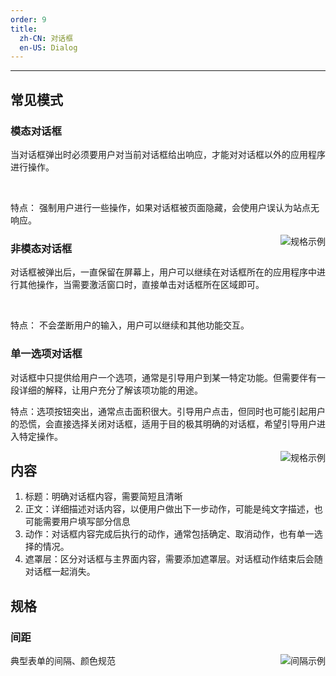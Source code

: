 ```yaml
---
order: 9
title:
  zh-CN: 对话框
  en-US: Dialog
---
```

---

## 常见模式

### 模态对话框
当对话框弹出时必须要用户对当前对话框给出响应，才能对对话框以外的应用程序进行操作。

<br>

特点：
强制用户进行一些操作，如果对话框被页面隐藏，会使用户误认为站点无响应。

<img class="preview-img" align="right" alt="规格示例" src="http://10.230.135.97:8000/dialogbox/dialogbox1.png">

### 非模态对话框
对话框被弹出后，一直保留在屏幕上，用户可以继续在对话框所在的应用程序中进行其他操作，当需要激活窗口时，直接单击对话框所在区域即可。

<br>

特点：
不会垄断用户的输入，用户可以继续和其他功能交互。


### 单一选项对话框
对话框中只提供给用户一个选项，通常是引导用户到某一特定功能。但需要伴有一段详细的解释，让用户充分了解该项功能的用途。
<br>

特点：选项按钮突出，通常点击面积很大。引导用户点击，但同时也可能引起用户的恐慌，会直接选择关闭对话框，适用于目的极其明确的对话框，希望引导用户进入特定操作。

<img class="preview-img" align="right" alt="规格示例" src="http://10.230.135.97:8000/dialogbox/dialogbox2.png">

## 内容

1. 标题：明确对话框内容，需要简短且清晰
2. 正文：详细描述对话内容，以便用户做出下一步动作，可能是纯文字描述，也可能需要用户填写部分信息
3. 动作：对话框内容完成后执行的动作，通常包括确定、取消动作，也有单一选择的情况。
4. 遮罩层：区分对话框与主界面内容，需要添加遮罩层。对话框动作结束后会随对话框一起消失。

## 规格
### 间距

<img class="preview-img" align="right" alt="间隔示例" src="http://10.230.135.97:8000/dialogbox/dialogbox3.png">

典型表单的间隔、颜色规范

